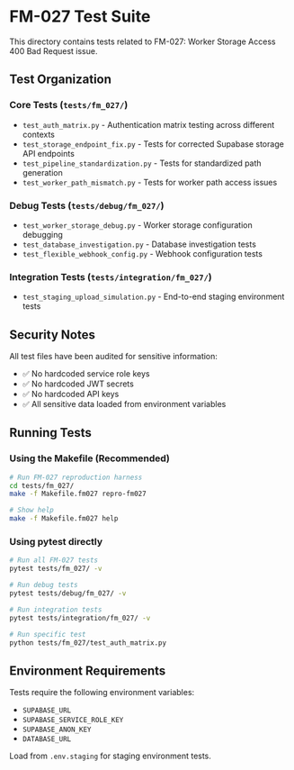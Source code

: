 # FM-027 Test Suite

This directory contains tests related to FM-027: Worker Storage Access 400 Bad Request issue.

## Test Organization

### Core Tests (`tests/fm_027/`)
- `test_auth_matrix.py` - Authentication matrix testing across different contexts
- `test_storage_endpoint_fix.py` - Tests for corrected Supabase storage API endpoints
- `test_pipeline_standardization.py` - Tests for standardized path generation
- `test_worker_path_mismatch.py` - Tests for worker path access issues

### Debug Tests (`tests/debug/fm_027/`)
- `test_worker_storage_debug.py` - Worker storage configuration debugging
- `test_database_investigation.py` - Database investigation tests
- `test_flexible_webhook_config.py` - Webhook configuration tests

### Integration Tests (`tests/integration/fm_027/`)
- `test_staging_upload_simulation.py` - End-to-end staging environment tests

## Security Notes

All test files have been audited for sensitive information:
- ✅ No hardcoded service role keys
- ✅ No hardcoded JWT secrets
- ✅ No hardcoded API keys
- ✅ All sensitive data loaded from environment variables

## Running Tests

### Using the Makefile (Recommended)
```bash
# Run FM-027 reproduction harness
cd tests/fm_027/
make -f Makefile.fm027 repro-fm027

# Show help
make -f Makefile.fm027 help
```

### Using pytest directly
```bash
# Run all FM-027 tests
pytest tests/fm_027/ -v

# Run debug tests
pytest tests/debug/fm_027/ -v

# Run integration tests
pytest tests/integration/fm_027/ -v

# Run specific test
python tests/fm_027/test_auth_matrix.py
```

## Environment Requirements

Tests require the following environment variables:
- `SUPABASE_URL`
- `SUPABASE_SERVICE_ROLE_KEY`
- `SUPABASE_ANON_KEY`
- `DATABASE_URL`

Load from `.env.staging` for staging environment tests.

